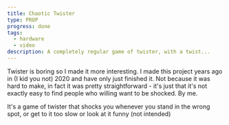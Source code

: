 ```yaml
---
title: Chaotic Twister
type: PROP
progress: done
tags:
  - hardware
  - video
description: A completely regular game of twister, with a twist...
---
```

Twister is boring so I made it more interesting. I made this project years ago in (I kid you not) 2020 and have only just finished it. Not because it was hard to make, in fact it was pretty straightforward - it's just that it's not exactly easy to find people who willing want to be shocked. By me.

It's a game of twister that shocks you whenever you stand in the wrong spot, or get to it too slow or look at it funny (not intended)

